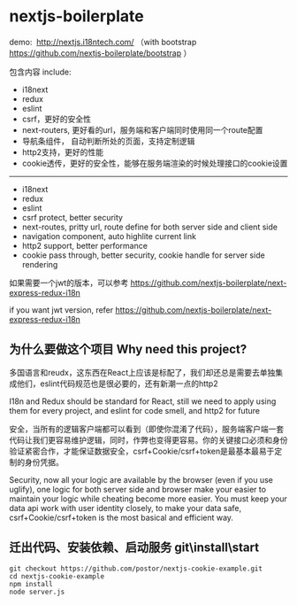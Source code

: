 # nextjs-boilerplate

demo:  http://nextjs.i18ntech.com/ （with bootstrap https://github.com/nextjs-boilerplate/bootstrap ）

包含内容 include:

- i18next
- redux
- eslint
- csrf，更好的安全性
- next-routers, 更好看的url，服务端和客户端同时使用同一个route配置
- 导航条组件， 自动判断所处的页面，支持定制逻辑
- http2支持，更好的性能
- cookie透传，更好的安全性，能够在服务端渲染的时候处理接口的cookie设置

----

- i18next
- redux
- eslint
- csrf protect, better security
- next-routes, pritty url, route define for both server side and client side
- navigation component, auto highlite current link
- http2 support, better performance
- cookie pass through, better security, cookie handle for server side rendering 

如果需要一个jwt的版本，可以参考 https://github.com/nextjs-boilerplate/next-express-redux-i18n 

if you want jwt version, refer https://github.com/nextjs-boilerplate/next-express-redux-i18n 

## 为什么要做这个项目 Why need this project?

多国语言和reudx，这东西在React上应该是标配了，我们却还总是需要去单独集成他们，eslint代码规范也是很必要的，还有新潮一点的http2

I18n and Redux should be standard for React, still we need to apply using them for every project, and eslint for code smell, and http2 for future

安全，当所有的逻辑客户端都可以看到（即使你混淆了代码），服务端客户端一套代码让我们更容易维护逻辑，同时，作弊也变得更容易。你的关键接口必须和身份验证紧密合作，才能保证数据安全，csrf+Cookie/csrf+token是最基本最易于定制的身份凭据。

Security, now all your logic are available by the browser (even if you use uglify), one logic for both server side and browser make your easier to maintain your logic while cheating become more easier. You must keep your data api work with user identity closely, to make your data safe, csrf+Cookie/csrf+token is the most basical and efficient way.


## 迁出代码、安装依赖、启动服务 git\install\start

```
git checkout https://github.com/postor/nextjs-cookie-example.git
cd nextjs-cookie-example
npm install
node server.js
```


